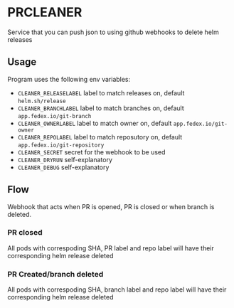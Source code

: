 # PRCLEANER

Service that you can push json to using github webhooks to delete helm releases

## Usage

Program uses the following env variables:
* `CLEANER_RELEASELABEL` label to match releases on, default `helm.sh/release`
* `CLEANER_BRANCHLABEL` label to match branches on, default `app.fedex.io/git-branch`
* `CLEANER_OWNERLABEL` label to match owner on, default `app.fedex.io/git-owner`
* `CLEANER_REPOLABEL` label to match reposutory on, default `app.fedex.io/git-repository`
* `CLEANER_SECRET` secret for the webhook to be used
* `CLEANER_DRYRUN` self-explanatory
* `CLEANER_DEBUG` self-explanatory

## Flow

Webhook that acts when PR is opened, PR is closed or when branch is deleted.

### PR closed

All pods with correspoding SHA, PR label and repo label will have their corresponding helm release deleted

### PR Created/branch deleted

All pods with correspoding SHA, branch label and repo label will have their corresponding helm release deleted
